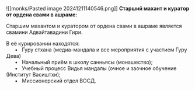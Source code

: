 
![[monks/Pasted image 20241211140546.png]]
**Старший махант и куратор от ордена свами в ашраме:**  
  
Старшим махантом и куратором от ордена свами в ашраме является свамини Адвайтавадини Гири.  
  
В её курировании находятся:  
      •   Гуру стхана (медиа-мандала и все мероприятия с участием Гуру Дева)  
      •   Начальный приём в школу санньясы (монашество);  
      •   Учебный процесс Видья мандалы (очное и заочное обучение (Институт Васиштхи);  
      •   Миссионерский отдел ВОСД.